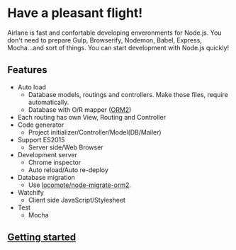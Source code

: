 # Have a pleasant flight!

Airlane is fast and confortable developing enveronments for Node.js. You don't need to prepare Gulp, Browserify, Nodemon, Babel, Express, Mocha...and sort of things. You can start development with Node.js quickly!

## Features

- Auto load
  - Database models, routings and controllers. Make those files, require automatically.
  - Database with O/R mapper ([ORM2](https://github.com/locomote/node-migrate-orm2))
- Each routing has own View, Routing and Controller
- Code generator
  - Project initializer/Controller/Model(DB/Mailer)
- Support ES2015
  - Server side/Web Browser
- Development server
  - Chrome inspector
  - Auto reload/Auto re-deploy
- Database migration
  - Use [locomote/node-migrate-orm2](https://github.com/locomote/node-migrate-orm2).
- Watchify
  - Client side JavaScript/Stylesheet
- Test
  - Mocha

## [Getting started](/getting-started)
